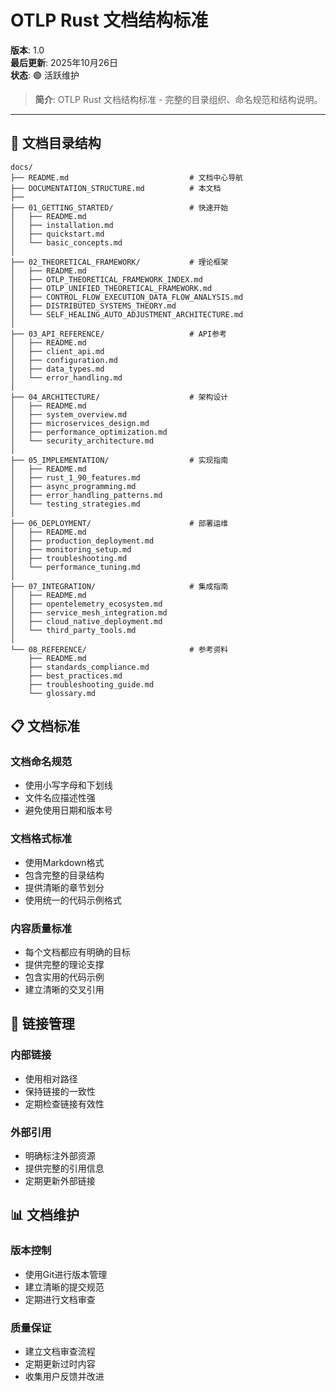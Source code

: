 # OTLP Rust 文档结构标准

**版本**: 1.0  
**最后更新**: 2025年10月26日  
**状态**: 🟢 活跃维护

> **简介**: OTLP Rust 文档结构标准 - 完整的目录组织、命名规范和结构说明。

---

## 📁 文档目录结构

```text
docs/
├── README.md                           # 文档中心导航
├── DOCUMENTATION_STRUCTURE.md          # 本文档
├── 
├── 01_GETTING_STARTED/                 # 快速开始
│   ├── README.md
│   ├── installation.md
│   ├── quickstart.md
│   └── basic_concepts.md
│
├── 02_THEORETICAL_FRAMEWORK/           # 理论框架
│   ├── README.md
│   ├── OTLP_THEORETICAL_FRAMEWORK_INDEX.md
│   ├── OTLP_UNIFIED_THEORETICAL_FRAMEWORK.md
│   ├── CONTROL_FLOW_EXECUTION_DATA_FLOW_ANALYSIS.md
│   ├── DISTRIBUTED_SYSTEMS_THEORY.md
│   └── SELF_HEALING_AUTO_ADJUSTMENT_ARCHITECTURE.md
│
├── 03_API_REFERENCE/                   # API参考
│   ├── README.md
│   ├── client_api.md
│   ├── configuration.md
│   ├── data_types.md
│   └── error_handling.md
│
├── 04_ARCHITECTURE/                    # 架构设计
│   ├── README.md
│   ├── system_overview.md
│   ├── microservices_design.md
│   ├── performance_optimization.md
│   └── security_architecture.md
│
├── 05_IMPLEMENTATION/                  # 实现指南
│   ├── README.md
│   ├── rust_1_90_features.md
│   ├── async_programming.md
│   ├── error_handling_patterns.md
│   └── testing_strategies.md
│
├── 06_DEPLOYMENT/                      # 部署运维
│   ├── README.md
│   ├── production_deployment.md
│   ├── monitoring_setup.md
│   ├── troubleshooting.md
│   └── performance_tuning.md
│
├── 07_INTEGRATION/                     # 集成指南
│   ├── README.md
│   ├── opentelemetry_ecosystem.md
│   ├── service_mesh_integration.md
│   ├── cloud_native_deployment.md
│   └── third_party_tools.md
│
└── 08_REFERENCE/                       # 参考资料
    ├── README.md
    ├── standards_compliance.md
    ├── best_practices.md
    ├── troubleshooting_guide.md
    └── glossary.md
```

## 📋 文档标准

### 文档命名规范

- 使用小写字母和下划线
- 文件名应描述性强
- 避免使用日期和版本号

### 文档格式标准

- 使用Markdown格式
- 包含完整的目录结构
- 提供清晰的章节划分
- 使用统一的代码示例格式

### 内容质量标准

- 每个文档都应有明确的目标
- 提供完整的理论支撑
- 包含实用的代码示例
- 建立清晰的交叉引用

## 🔗 链接管理

### 内部链接

- 使用相对路径
- 保持链接的一致性
- 定期检查链接有效性

### 外部引用

- 明确标注外部资源
- 提供完整的引用信息
- 定期更新外部链接

## 📊 文档维护

### 版本控制

- 使用Git进行版本管理
- 建立清晰的提交规范
- 定期进行文档审查

### 质量保证

- 建立文档审查流程
- 定期更新过时内容
- 收集用户反馈并改进
